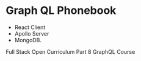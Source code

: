 
# Graph QL Phonebook
- React Client
- Apollo Server
- MongoDB.

Full Stack Open Curriculum Part 8 GraphQL Course

